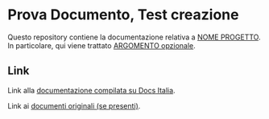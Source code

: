 # Prova Documento, Test creazione

Questo repository contiene la documentazione relativa a [NOME PROGETTO]().
In particolare, qui viene trattato [ARGOMENTO opzionale]().

## Link

Link alla [documentazione compilata su Docs Italia]().

Link ai [documenti originali (se presenti)]().
